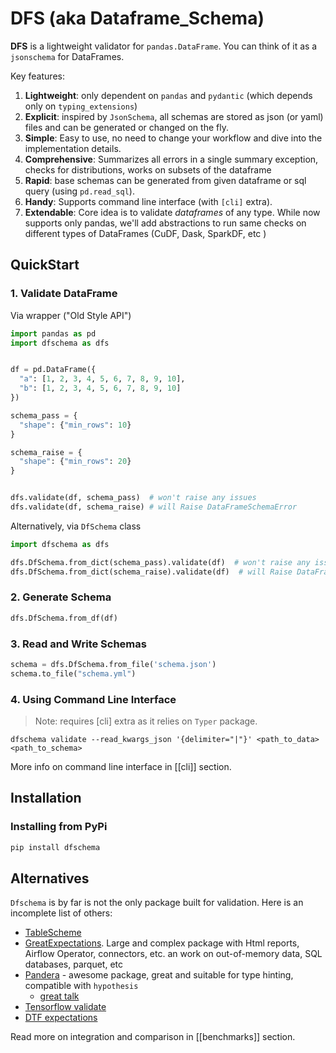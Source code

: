 # DFS (aka Dataframe_Schema)

**DFS** is a lightweight validator for `pandas.DataFrame`. You can think of it as a `jsonschema` for DataFrames.

Key features:

1. **Lightweight**: only dependent on `pandas`  and `pydantic` (which depends only on `typing_extensions`)
2. **Explicit**: inspired by `JsonSchema`, all schemas are stored as json (or yaml) files and can be generated or changed on the fly.
3. **Simple**: Easy to use, no need to change your workflow and dive into the implementation details.
4. **Comprehensive**: Summarizes all errors in a single summary exception, checks for distributions, works on subsets of the dataframe
5. **Rapid**: base schemas can be generated from given dataframe or sql query (using `pd.read_sql`).
6. **Handy**: Supports command line interface (with `[cli]` extra).
7. **Extendable**: Core idea is to validate *dataframes* of any type. While now supports only pandas, we'll add abstractions to run same checks on different types of DataFrames (CuDF, Dask, SparkDF, etc )

## QuickStart

### 1. Validate DataFrame

Via wrapper ("Old Style API")
```python
import pandas as pd
import dfschema as dfs


df = pd.DataFrame({
  "a": [1, 2, 3, 4, 5, 6, 7, 8, 9, 10],
  "b": [1, 2, 3, 4, 5, 6, 7, 8, 9, 10]
})

schema_pass = {
  "shape": {"min_rows": 10}
}

schema_raise = {
  "shape": {"min_rows": 20}
}


dfs.validate(df, schema_pass)  # won't raise any issues
dfs.validate(df, schema_raise) # will Raise DataFrameSchemaError

```
Alternatively, via `DfSchema` class
```python
import dfschema as dfs

dfs.DfSchema.from_dict(schema_pass).validate(df)  # won't raise any issues
dfs.DfSchema.from_dict(schema_raise).validate(df)  # will Raise DataFrameSchemaError
```

### 2. Generate Schema

```python
dfs.DfSchema.from_df(df)
```
### 3. Read and Write Schemas

```python
schema = dfs.DfSchema.from_file('schema.json')
schema.to_file("schema.yml")
```

### 4. Using Command Line Interface
> Note: requires [cli] extra as it relies on `Typer` package.

```shell
dfschema validate --read_kwargs_json '{delimiter="|"}' <path_to_data> <path_to_schema>
```

More info on command line interface in [[cli]] section.

## Installation

### Installing from PyPi

```bash
pip install dfschema
```


## Alternatives

`Dfschema` is by far is not the only package built for validation. Here is an incomplete list of others:

- [TableScheme](https://pypi.org/project/tableschema/)
- [GreatExpectations](https://greatexpectations.io/). Large and complex package with Html reports, Airflow Operator, connectors, etc. an work on out-of-memory data, SQL databases, parquet, etc
- [Pandera](https://pandera.readthedocs.io/en/stable/) - awesome package, great and suitable for type hinting, compatible with `hypothesis`
  - [great talk](https://www.youtube.com/watch?v=PI5UmKi14cM)
- [Tensorflow validate](https://www.tensorflow.org/tfx/guide/tfdv)
- [DTF expectations](https://github.com/calogica/dbt-expectations)

Read more on integration and comparison in [[benchmarks]] section.
